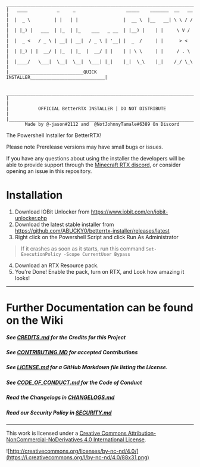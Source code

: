      _______________________________________________________________________
    |   ____           _     _                   _____    _______  __   __  |
    |  |  _ \         | |   | |                 |  __ \  |__   __| \ \ / /  |
    |  | |_) |   ___  | |_  | |_    ___   _ __  | |__) |    | |     \ V /   |
    |  |  _ <   / _ \ | __| | __|  / _ \ | '__| |  _  /     | |      > <    |
    |  | |_) | |  __/ | |_  | |_  |  __/ | |    | | \ \     | |     / . \   |
    |  |____/   \___|  \__|  \__|  \___| |_|    |_|  \_\    |_|    /_/ \_\  |
    |____________________________QUICK INSTALLER____________________________|
                                                                           
     _______________________________________________________________________
    |                                                                       |
    |           OFFICIAL BetterRTX INSTALLER | DO NOT DISTRIBUTE            |
    |_______________________________________________________________________|
           Made by @-jason#2112 and  @NotJohnnyTamale#6389 On Discord        

The Powershell Installer for BetterRTX!

Please note Prerelease versions may have small bugs or issues.

If you have any questions about using the installer the developers will be able to provide support through the [Minecraft RTX discord](https://discord.com/invite/minecraft-rtx-691547840463241267), or consider opening an issue in this repository. 


# Installation
1. Download IOBit Unlocker from https://www.iobit.com/en/iobit-unlocker.php
2. Download the latest stable installer from https://github.com/ABUCKY0/betterrtx-installer/releases/latest
3. Right click on the Powershell Script and click Run As Administrator
> If it crashes as soon as it starts, run this command `Set-ExecutionPolicy -Scope CurrentUser Bypass`
4. Download an RTX Resource pack. 
5. You're Done! Enable the pack, turn on RTX, and Look how amazing it looks!
***
# Further Documentation can be found on the Wiki
##### See [CREDITS.md](CREDITS.md) for the Credits for this Project
##### See [CONTRIBUTING.MD](CONTRIBUTING.md) for accepted Contributions
##### See [LICENSE.md](LICENSE.md) for a GitHub Markdown file listing the License. 
##### See [CODE_OF_CONDUCT.md](CODE_OF_CONDUCT.md) for the Code of Conduct
##### Read the Changelogs in [CHANGELOGS.md](CHANGELOGS.md)
##### Read our Security Policy in [SECURITY.md](SECURITY.md)
***
This work is licensed under a [Creative Commons Attribution-NonCommercial-NoDerivatives 4.0 International License](http://creativecommons.org/licenses/by-nc-nd/4.0/).

![http://creativecommons.org/licenses/by-nc-nd/4.0/](https://i.creativecommons.org/l/by-nc-nd/4.0/88x31.png)

